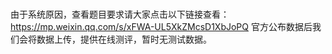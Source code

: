 # 
由于系统原因，查看题目要求请大家点击以下链接查看：https://mp.weixin.qq.com/s/xFWA-UL5XkZMcsD1XbJoPQ 官方公布数据后我们会将数据上传，提供在线测评，暂时无测试数据。